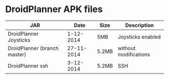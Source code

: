DroidPlanner APK files
==========
| JAR | Date | Size | Description |
| ----------|--------|-------|------|
| DroidPlanner Joysticks | 1-12-2014  | 5MB  | Joysticks enabled |
| DroidPlanner (branch master) | 27-11-2014| 5.2MB | without modifications |
| DroidPlanner ssh | 3-12-2014| 5.2MB | SSH |
